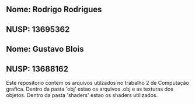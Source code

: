 ## Nome: Rodrigo Rodrigues

## NUSP: 13695362

## Nome: Gustavo Blois

## NUSP: 13688162

Este repositorio contem os arquivos utilzados no trabalho 2 de Computação grafica.
Dentro da pasta 'obj' estao os arquivos .obj e as texturas dos objetos.
Dentro da pasta 'shaders' estao os shaders utilizados.
